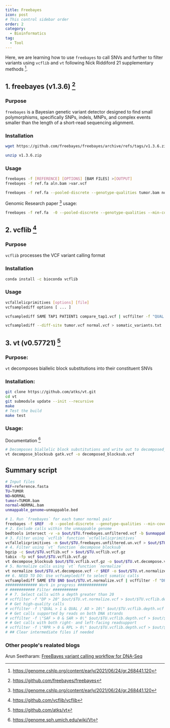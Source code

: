 ```yaml
---
title: Freebayes
icon: post
# This control sidebar order
order: 2
category:
  - Bioinformatics
tag:
  - Tool
---
```


Here, we are learning how to use `freebayes` to call SNVs and further to filter variants using `vcflib` and `vt` following Nick Riddiford 21 supplementary methods [^GR].

## 1. freebayes (v1.3.6) [^freebayes]
### Purpose
`freebayes` is a Bayesian genetic variant detector designed to find small polymorphisms, specifically SNPs, indels, MNPs, and complex events smaller than the length of a short-read sequencing alignment.
### Installation
```sh
wget https://github.com/freebayes/freebayes/archive/refs/tags/v1.3.6.zip

unzip v1.3.6.zip
```
### Usage
```sh
freebayes -f [REFERENCE] [OPTIONS] [BAM FILES] >[OUTPUT]
freebayes -f ref.fa aln.bam >var.vcf

freebayes -f ref.fa --pooled-discrete --genotype-qualities tumor.bam normal.bam | vcfsamplediff -s VT normal tumor -
```
Genomic Research paper [^GR] usage:
```sh
freebayes -f ref.fa  -0 --pooled-discrete --genotype-qualities --min-coverage 20 tumor.bam normal.bam  > output.vcf
```

## 2. vcflib [^vcflib]
### Purpose
`vcflib` processes the VCF variant calling format
### Installation
```sh
conda install -c bioconda vcflib
```
### Usage
```sh
vcfallelicprimitives [options] [file]
vcfsamplediff options [ ... ]

vcfsamplediff SAME TAP1 PATIENT1 compare_tap1.vcf | vcffilter -f "QUAL / AO > 10" | vcffilter -f "NS = 2" | vcffilter -f "! ( SAME = germline ) " | grep -v "^#" | wc -l

vcfsamplediff --diff-site tumor.vcf normal.vcf > somatic_variants.txt

```


## 3. vt (v0.57721) [^vt]
### Purpose: 
`vt` decomposes biallelic block substitutions into their constituent SNVs
### Installation:
```sh
git clone https://github.com/atks/vt.git
cd vt
git submodule update --init --recursive
make
# Test the build
make test
```
### Usage:
Documentation [^vt_usage]
```sh
# Decomposes biallelic block substitutions and write out to decomposed_blocksub.vcf
vt decompose_blocksub gatk.vcf -o decomposed_blocksub.vcf 
```

## Summary script

```sh
# Input files
REF=reference.fasta
TU=TUMOR
NO=NORMAL
tumor=TUMOR.bam
normal=NORMAL.bam
unmappable_genome=unmappable.bed

# 1. Run `freebayes` for each tumor normal pair
freebayes -f $REF  -0 --pooled-discrete --genotype-qualities --min-coverage 20 $tumor $normal > $out/$TU.freebayes.unfiltered.vcf
# 2. Exclude calls within the unmappable genome
bedtools intersect -v -a $out/$TU.freebayes.unfiltered.vcf -b $unmappable_genome -wa > $out/$TU.freebayes.unfiltered.un.vcf
# 3. Filter using `vcflib` function `vcfallelicprimitives`
vcfallelicprimitives -m $out/$TU.freebayes.unfiltered.un.vcf > $out/$TU.vcflib.vcf
# 4. Filter using `vt` function `decompose_blocksub`
bgzip -c $out/$TU.vcflib.vcf > $out/$TU.vcflib.vcf.gz
tabix -fp vcf $out/$TU.vcflib.vcf.gz
vt decompose_blocksub $out/$TU.vcflib.vcf.gz -o $out/$TU.vt.decompose.vcf
# 5. Normalize calls using `vt` function `normalize`
vt normalize $out/$TU.vt.decompose.vcf -r $REF -o $out/$TU.vt.normalize.vcf
## 6. NEED TO DO: Use vcfsamplediff to select somatic calls
vcfsamplediff SAME $TU $NO $out/$TU.vt.normalize.vcf | vcffilter -f "DP > 20" | vcffilter -f "SAF > 0 & SAR > 0" | vcffilter -f "RPR > 0 & RPL > 0" | vcffilter -f "! ( SAME = germline ) " > $out/$TU.vcflib.filtered.vcf
############## Work in progress #############
# ########### Filter ###########
# # 7. Select calls with a depth greater than 20
# vcffilter -f "DP > 20" $out/$TU.vt.normalize.vcf > $out/$TU.vcflib.depth.vcf
# # Get high-quality calls
# vcffilter -f \"QUAL > 1 & QUAL / AO > 10\" $out/$TU.vcflib.depth.vcf > $out/$TU.vcflib.depth.highquality.vcf
# # Get calls supported by reads on both DNA strands
# vcffilter -f \"SAF > 0 & SAR > 0\" $out/$TU.vcflib.depth.vcf > $out/$TU.vcflib.depth.bothreads.vcf
# # Get calls with both right- and left-facing readsupport
# vcffilter -f \"RPR > 0 & RPL > 0\" $out/$TU.vcflib.depth.vcf > $out/$TU.vcflib.depth.leftright.vcf
# ## Clear intermediate files if needed
```

### Other people's realated blogs
Arun Seetharam: [FreeBayes variant calling workflow for DNA-Seq](https://bioinformaticsworkbook.org/dataAnalysis/VariantCalling/freebayes-dnaseq-workflow.html#gsc.tab=0)

[^vt]:https://github.com/atks/vt
[^vt_usage]:https://genome.sph.umich.edu/wiki/Vt
[^GR]:https://genome.cshlp.org/content/early/2021/06/24/gr.268441.120
[^freebayes]:https://github.com/freebayes/freebayes
[^vcflib]:https://github.com/vcflib/vcflib